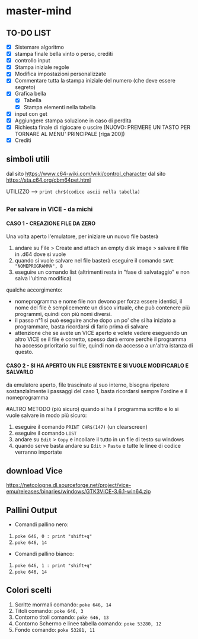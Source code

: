 # master-mind

## TO-DO LIST
- [x] Sistemare algoritmo
- [x] stampa finale bella vinto o perso, crediti
- [x] controllo input
- [x] Stampa iniziale regole
- [x] Modifica impostazioni personalizzate
- [x] Commentare tutta la stampa iniziale del numero (che deve essere segreto)
- [x] Grafica bella
  - [x] Tabella
  - [x] Stampa elementi nella tabella
- [x] input con get
- [x] Aggiungere stampa soluzione in caso di perdita
- [x] Richiesta finale di rigiocare o uscire  (NUOVO: PREMERE UN TASTO PER TORNARE AL MENU' PRINCIPALE [riga 200])
- [x] Crediti

## simboli utili 

dal sito https://www.c64-wiki.com/wiki/control_character 
dal sito https://sta.c64.org/cbm64pet.html

UTILIZZO --> `print chr$(codice ascii nella tabella)`

##

### Per salvare in VICE - da michi

#### CASO 1 - CREAZIONE FILE DA ZERO

Una volta aperto l'emulatore, per iniziare un nuovo file basterà

1. andare su File > Create and attach an empty disk image > salvare il file in .d64 dove si vuole
2. quando si vuole salvare nel file basterà eseguire il comando `SAVE "NOMEPROGRAMMA", 8`
3. eseguire un comando list (altrimenti resta in "fase di salvataggio" e non salva l'ultima modifica)

qualche accorgimento: 
  * nomeprogramma e nome file non devono per forza essere identici, il nome del file è semplicemente un disco virtuale, che può contenere più programmi, quindi con più nomi diversi.
  * il passo n°1 si può eseguire anche dopo un po' che si ha iniziato a programmare, basta ricordarsi di farlo prima di salvare
  * attenzione che se avete un VICE aperto e volete vedere eseguendo un altro VICE se il file è corretto, spesso darà errore perchè il programma ha accesso prioritario sul file, quindi non da accesso a un'altra istanza di questo.

#### CASO 2 - SI HA APERTO UN FILE ESISTENTE E SI VUOLE MODIFICARLO E SALVARLO

da emulatore aperto, file trascinato al suo interno, bisogna ripetere sostanzialmente i passaggi del caso 1, basta ricordarsi sempre l'ordine e il nomeprogramma

#ALTRO METODO (più sicuro)
quando si ha il programma scritto e lo si vuole salvare in modo più sicuro: 
1. eseguire il comando `PRINT CHR$(147)` (un clearscreen)
2. eseguire il comando `LIST`
3. andare su `Edit` > `Copy` e incollare il tutto in un file di testo su windows
4. quando serve basta andare su `Edit` > `Paste` e tutte le linee di codice verranno importate


## download Vice
https://netcologne.dl.sourceforge.net/project/vice-emu/releases/binaries/windows/GTK3VICE-3.6.1-win64.zip
## Pallini Output 
* Comandi pallino nero: 
 1. `poke 646, 0 : print "shift+q"` 
 2. `poke 646, 14`
* Comandi pallino bianco: 
 1. `poke 646, 1 : print "shift+q"`
 2. `poke 646, 14`
 ## Colori scelti
 1. Scritte mormali comando: `poke 646, 14`
 2. Titoli comando: `poke 646, 3`
 3. Contorno titoli comando: `poke 646, 13`
 4. Contorno Schermo e linee tabella comando: `poke 53280, 12`
 5. Fondo comando: `poke 53281, 11`
 
